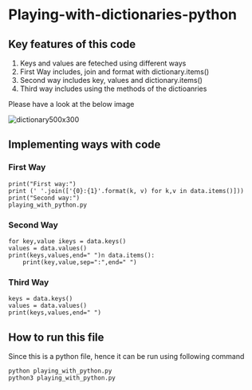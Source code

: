 # Playing-with-dictionaries-python
## Key features of this code
<ol>
  <li>Keys and values are feteched using different ways</li>
  <li> First Way includes, join and format with dictionary.items()</li>
  <li> Second way includes key, values and dictionary.items()</li>
  <li> Third way includes using the methods of the dictioanries</li>
</ol>  

Please have a look at the below image  

![dictionary500x300](https://user-images.githubusercontent.com/47202519/52691057-ae200280-2f85-11e9-8e4c-d32cecbe4c57.jpg)

## Implementing ways with code

### First Way
```
print("First way:")
print (' '.join(['{0}:{1}'.format(k, v) for k,v in data.items()]))
print("Second way:")
playing_with_python.py
```
### Second Way
```
for key,value ikeys = data.keys()
values = data.values()
print(keys,values,end=" ")n data.items():
    print(key,value,sep=":",end=" ")
```

### Third Way
```
keys = data.keys()
values = data.values()
print(keys,values,end=" ")
```

## How to run this file

Since this is a python file, hence it can be run using following command

```
python playing_with_python.py
python3 playing_with_python.py
```
